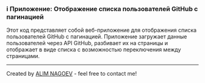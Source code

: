 ### ℹ️ Приложение: Отображение списка пользователей GitHub с пагинацией

Этот код представляет собой веб-приложение для отображения списка пользователей GitHub с пагинацией.
Приложение загружает данные пользователей через API GitHub, разбивает их на страницы и отображает
в виде списка с возможностью переключения между страницами.

-----
Created by [ALIM NAGOEV](https://github.com/nagoev-id) - feel free to contact me!

